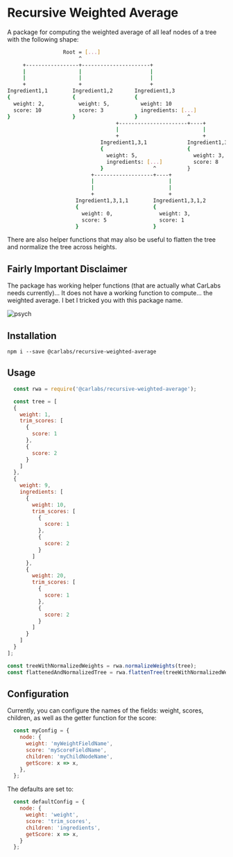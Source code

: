 # Recursive Weighted Average

A package for computing the weighted average of all leaf nodes of a tree with the following shape:

```sh
                  Root = [...]
                       ^
     +-----------------+----------------------+
     |                 |                      |
     |                 |                      |
     +                 +                      +
Ingredient1,1        Ingredient1,2       Ingredient1,3
{                    {                   {
  weight: 2,           weight: 5,          weight: 10
  score: 10            score: 3            ingredients: [...]
}                    }                   }                ^
                                   +----------------------+----+
                                   |                           |
                                   +                           +
                              Ingredient1,3,1             Ingredient1,3,2
                              {                           {
                                weight: 5,                  weight: 3,
                                ingredients: [...]          score: 8
                              }                ^          }
                           +-------------------+----+
                           |                        |
                           |                        |
                           +                        +
                      Ingredient1,3,1,1        Ingredient1,3,1,2
                      {                        {
                        weight: 0,               weight: 3,
                        score: 5                 score: 1
                      }                        }
```

There are also helper functions that may also be useful to flatten the tree and normalize the tree across heights.

## Fairly Important Disclaimer

The package has working helper functions (that are actually what CarLabs needs currently)... It does not have a working function to compute... the weighted average. I bet I tricked you with this package name.

![psych](https://media.giphy.com/media/3o6EhKuZaoEizGGTIc/giphy.gif)

## Installation

`npm i --save @carlabs/recursive-weighted-average`

## Usage

```js
  const rwa = require('@carlabs/recursive-weighted-average');

  const tree = [
  {
    weight: 1,
    trim_scores: [
      {
        score: 1
      },
      {
        score: 2
      }
    ]
  },
  {
    weight: 9,
    ingredients: [
      {
        weight: 10,
        trim_scores: [
          {
            score: 1
          },
          {
            score: 2
          }
        ]
      },
      {
        weight: 20,
        trim_scores: [
          {
            score: 1
          },
          {
            score: 2
          }
        ]
      }
    ]
  }
];

const treeWithNormalizedWeights = rwa.normalizeWeights(tree);
const flattenedAndNormalizedTree = rwa.flattenTree(treeWithNormalizedWeights);
```

## Configuration

Currently, you can configure the names of the fields: weight, scores, children, as well as the getter function for the score:

```js
  const myConfig = {
    node: {
      weight: 'myWeightFieldName',
      score: 'myScoreFieldName',
      children: 'myChildNodeName',
      getScore: x => x,
    },
  };
```

The defaults are set to:

```js
  const defaultConfig = {
    node: {
      weight: 'weight',
      score: 'trim_scores',
      children: 'ingredients',
      getScore: x => x,
    }
  };
```
